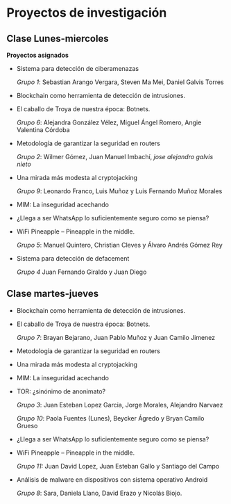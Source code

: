 # Proyectos de investigación

## Clase Lunes-miercoles

__Proyectos asignados__

+ Sistema para detección de ciberamenazas

  _Grupo 1_: Sebastian Arango Vergara, Steven Ma Mei, Daniel Galvis Torres  
+ Blockchain como herramienta de detección de intrusiones.
+ El caballo de Troya de nuestra época: Botnets.
  
  _Grupo 6_: Alejandra González Vélez, Miguel Ángel Romero, Angie Valentina Córdoba
+ Metodología de garantizar la seguridad en routers
 
  _Grupo 2_: Wilmer Gómez, Juan Manuel Imbachí, _jose alejandro galvis nieto_
+ Una mirada más modesta al cryptojacking

  _Grupo 9_: Leonardo Franco, Luis Muñoz y Luis Fernando Muñoz Morales
+ MIM: La inseguridad acechando
+ ¿Llega a ser WhatsApp lo suficientemente seguro como se piensa?
+ WiFi Pineapple – Pineapple in the middle.

  _Grupo 5_: Manuel Quintero, Christian Cleves y Álvaro Andrés Gómez Rey
+ Sistema para detección de defacement 

  _Grupo 4_ Juan Fernando Giraldo y Juan Diego 


## Clase martes-jueves

+ Blockchain como herramienta de detección de intrusiones.
+ El caballo de Troya de nuestra época: Botnets.

   _Grupo 7_: Brayan Bejarano, Juan Pablo Muñoz y Juan Camilo Jimenez
+ Metodología de garantizar la seguridad en routers
+ Una mirada más modesta al cryptojacking
+ MIM: La inseguridad acechando
+ TOR: ¿sinónimo de anonimato?

  _Grupo 3_: Juan Esteban Lopez Garcia, Jorge Morales, Alejandro Narvaez
  
  _Grupo 10_: Paola Fuentes (Lunes), Beycker Ágredo y Bryan Camilo Grueso
+ ¿Llega a ser WhatsApp lo suficientemente seguro como se piensa?
+ WiFi Pineapple – Pineapple in the middle.

  _Grupo 11:_ Juan David Lopez, Juan Esteban Gallo y Santiago del Campo
+ Análisis de malware en dispositivos con sistema operativo Android
  
  _Grupo 8_: Sara, Daniela Llano, David Erazo y Nicolás Biojo. 
